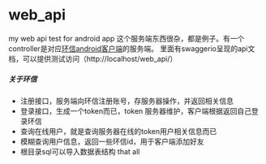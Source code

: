 # web_api
my web api test for android app
这个服务端东西很杂，都是例子。有一个controller是对应[环信android客户端](link:https://github.com/yeqinfu/hx-im)的服务端。
里面有swaggerio呈现的api文档，可以提供测试访问（http://localhost/web_api/）
##### 关于环信
+ 注册接口，服务端向环信注册账号，存服务器操作，并返回相关信息
+ 登录接口，生成一个token而已，token 服务器维护，客户端根据返回自己登录环信
+ 查询在线用户，就是查询服务器在线的token用户相关信息而已
+ 模糊查询用户信息，返回一些环信id，用于客户端添加好友
+ 根目录sql可以导入数据表结构
that all
